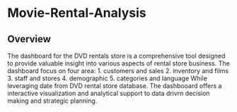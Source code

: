 # Movie-Rental-Analysis

## Overview
  The dashboard for the DVD rentals store is a comprehensive tool designed to provide valuable insight into various aspects of rental store business. 
  The dashboard focus on four area:
    1. customers and sales
    2. inventory and films
    3. staff and stores
    4. demographic
    5. categories and language
  While leveraging date from DVD rental store database. The dashbooard offers a interactive visualization and analytical support to data drivrn decision making and strategic planning.
    

 
